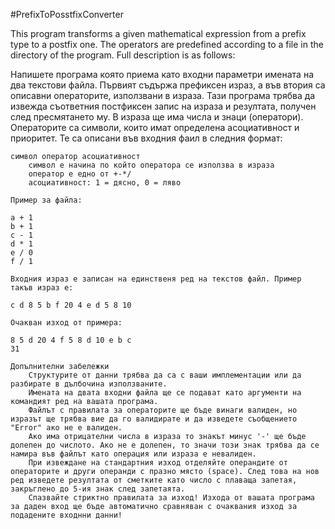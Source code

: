 #PrefixToPosstfixConverter

This program transforms a given mathematical expression from a prefix type to a postfix one. The operators are predefined according to a file in the directory of the program. Full description is as follows:

Напишете програма която приема като входни параметри имената на два текстови файла. Първият съдържа префиксен израз, а във втория са описавни операторите, използвани в израза. Тази програма трябва да извежда съответния постфиксен запис на израза и резултата, получен след пресмятането му. В израза ще има числа и знаци (оператори). Операторите са символи, които имат определена асоциативност и приоритет. Те са описани във входния фаил в следния формат:

    символ оператор асоциативност
        символ е начина по който оператора се използва в израза
        оператор е едно от +-*/
        асоциативност: 1 = дясно, 0 = ляво

    Пример за файла:

    a + 1
    b + 1
    c - 1
    d * 1
    e / 0
    f / 1

    Входния израз е записан на единственя ред на текстов файл. Пример такъв израз е:

    c d 8 5 b f 20 4 e d 5 8 10

    Очакван изход от примера:

    8 5 d 20 4 f 5 8 d 10 e b c
    31

    Допълнителни забележки
        Структурите от данни трябва да са с ваши имплементации или да разбирате в дълбочина използваните.
        Имената на двата входни файла ще се подават като аргументи на командият ред на вашата програма.
        Файлът с правилата за операторите ще бъде винаги валиден, но изразът ще трябва вие да го валидирате и да изведете съобщението "Error" ако не е валиден.
        Ако има отрицателни числа в израза то знакът минус '-' ще бъде долепен до числото. Ако не е долепен, то значи този знак трябва да се намира във файлът като операция или израза е невалиден.
        При извеждане на стандартния изход отделяйте операндите от операторите и други операнди с празно място (space). След това на нов ред изведете резултата от сметките като число с плаваща запетая, закръглено до 5-ия знак след запетаята.
        Спазвайте стриктно правилата за изход! Изхода от вашата програма за даден вход ще бъде автоматично сравняван с очаквания изход за подадените входнни данни!
